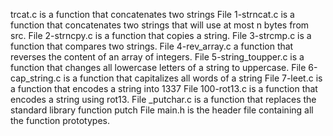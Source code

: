 trcat.c is a function that concatenates two strings
File 1-strncat.c is a function that concatenates two strings that will use at most n bytes from src.
File 2-strncpy.c is a function that copies a string.
File 3-strcmp.c is a function that compares two strings.
File 4-rev_array.c a function that reverses the content of an array of integers.
File 5-string_toupper.c is a function that changes all lowercase letters of a string to uppercase.
File 6-cap_string.c is a function that capitalizes all words of a string
File 7-leet.c is a function that encodes a string into 1337
File 100-rot13.c is a function that encodes a string using rot13.
File _putchar.c is a function that replaces the standard library function putch
File main.h is the header file containing all the function prototypes.
